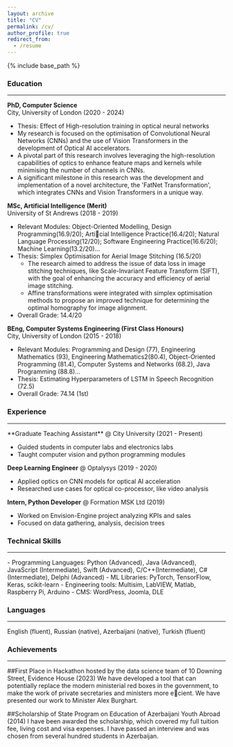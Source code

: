 ```yaml
---
layout: archive
title: "CV"
permalink: /cv/
author_profile: true
redirect_from:
  - /resume
---
```


{% include base_path %}

### Education
<hr />

**PhD, Computer Science**  
City, University of London (2020 - 2024)

- Thesis: Effect of High-resolution training in optical neural networks
- My research is focused on the optimisation of Convolutional Neural Networks (CNNs) and the use of Vision Transformers in the development of Optical AI accelerators.
- A pivotal part of this research involves leveraging the high-resolution capabilities of optics to enhance feature maps and kernels while minimising the number of channels in CNNs.
- A significant milestone in this research was the development and implementation of a novel architecture, the 'FatNet Transformation', which integrates CNNs and Vision Transformers in a unique way.

**MSc, Artificial Intelligence (Merit)**  
University of St Andrews (2018 - 2019) 

- Relevant Modules: Object-Oriented Modelling, Design Programming(16.9/20); Articial Intelligence Practice(16.4/20); Natural Language Processing(12/20); Software Engineering Practice(16.6/20); Machine Learning(13.2/20)...
- Thesis: Simplex Optimisation for Aerial Image Stitching (16.5/20)
  * The research aimed to address the issue of data loss in image stitching techniques, like Scale-Invariant Feature Transform (SIFT), with the goal of enhancing the accuracy and efficiency of aerial image stitching.
  * Affine transformations were integrated with simplex optimisation methods to propose an improved technique for determining the optimal homography for image alignment.
- Overall Grade: 14.4/20

**BEng, Computer Systems Engineering (First Class Honours)**   
City, University of London (2015 - 2018)

- Relevant Modules: Programming and Design (77), Engineering Mathematics (93), Engineering Mathematics2(80.4), Object-Oriented Programming (81.4), Computer Systems and Networks (68.2), Java Programming (88.8)...
- Thesis: Estimating Hyperparameters of LSTM in Speech Recognition (72.5)  
- Overall Grade: 74.14 (1st)

### Experience
<hr />
**Graduate Teaching Assistant** @ City University (2021 - Present)

- Guided students in computer labs and electronics labs
- Taught computer vision and python programming modules

**Deep Learning Engineer** @ Optalysys (2019 - 2020)

- Applied optics on CNN models for optical AI acceleration 
- Researched use cases for optical co-processor, like video analysis

**Intern, Python Developer** @ Formation MSK Ltd (2019)

- Worked on Envision-Engine project analyzing KPIs and sales
- Focused on data gathering, analysis, decision trees

### Technical Skills
<hr />
- Programming Languages: Python (Advanced), Java (Advanced), JavaScript (Intermediate), Swift (Advanced), C/C++(Intermediate), C# (Intermediate), Delphi (Advanced)
- ML Libraries: PyTorch, TensorFlow, Keras, scikit-learn
- Engineering tools: Multisim, LabVIEW, Matlab, Raspberry Pi, Arduino
- CMS: WordPress, Joomla, DLE

### Languages
<hr />
English (fluent), Russian (native), Azerbaijani (native), Turkish (fluent)

### Achievements
<hr />

##First Place in Hackathon hosted by the data science team of 10 Downing Street, Evidence House (2023) 
We have developed a tool that can potentially replace the modern ministerial red boxes in the government, to make the work of private secretaries and ministers more ecient. We have presented our work to Minister Alex Burghart.

##Scholarship of State Program on Education of Azerbaijani Youth Abroad (2014)
I have been awarded the scholarship, which covered my full tuition fee, living cost and visa expenses. I have passed an interview and was chosen from several hundred students in Azerbaijan.

